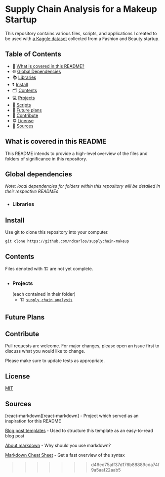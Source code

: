 
# Supply Chain Analysis for a Makeup Startup

This repository contains various files, scripts, and applications I created to be used with [a Kaggle dataset](https://www.kaggle.com/datasets/harshsingh2209/supply-chain-analysis) collected from a Fashion and Beauty startup.
## Table of Contents

*   🙋 [What is covered in this README?](#what-is-covered-in-this-readme)
*   🌐 [Global Dependencies](#global-dependencies)
   *   📚 [Libraries](#libraries)
*   ⏬ [Install](#install)
*   🗂️ [Contents](#contents)
   *   💻 [Projects](#projects)
   *   📝 [Scripts](#scripts)
*   🔮 [Future plans](#future-plans)
*   🤝 [Contribute](#contribute)
*   ©️ [License](#license)
*   🔌 [Sources](#sources)

## What is covered in this README
This README intends to provide a high-level overview of the files and folders of significance in this repository. 

## Global dependencies
_Note: local dependencies for folders within this repository will be detailed in their respective READMEs_
   * ### Libraries


## Install
Use git to clone this repository into your computer.

```
git clone https://github.com/ndcarlos/supplychain-makeup
```

## Contents
Files denoted with 🏗️ are not yet complete.

   * ### Projects
     (each contained in their folder)
      * 🏗️ [`supply_chain_analysis`](https://github.com/ndcarlos/supplychain-makeup/tree/main/supply_chain_analysis)

## Future Plans

## Contribute
Pull requests are welcome. For major changes, please open an issue first to discuss what you would like to change.

Please make sure to update tests as appropriate.

## License
[MIT](https://choosealicense.com/licenses/mit/)

## Sources

[react-markdown][react-markdown] - Project which served as an inspiration for this README

[Blog post templates][blog-post-templates] - Used to structure this template as an easy-to-read blog post

[About markdown][about-markdown] - Why should you use markdown?

[Markdown Cheat Sheet][markdown-cheatsheet] - Get a fast overview of the syntax

[//]: # "Source definitions"
[blog-post-templates]: https://backlinko.com/hub/content/blog-post-templates "Backlinko blog post templates"
[about-markdown]: https://www.markdownguide.org/getting-started/ "Introduction to markdown"
[markdown-cheatsheet]: https://www.markdownguide.org/cheat-sheet/ "Markdown Cheat Sheet"

>>>>>>> d46ed75aff37d176b88889cda74f9a5aaf22aab5
